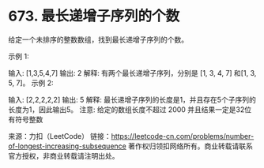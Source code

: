 # 673. 最长递增子序列的个数

给定一个未排序的整数数组，找到最长递增子序列的个数。

示例 1:

输入: [1,3,5,4,7]
输出: 2
解释: 有两个最长递增子序列，分别是 [1, 3, 4, 7] 和[1, 3, 5, 7]。
示例 2:

输入: [2,2,2,2,2]
输出: 5
解释: 最长递增子序列的长度是1，并且存在5个子序列的长度为1，因此输出5。
注意: 给定的数组长度不超过 2000 并且结果一定是32位有符号整数

来源：力扣（LeetCode）
链接：https://leetcode-cn.com/problems/number-of-longest-increasing-subsequence
著作权归领扣网络所有。商业转载请联系官方授权，非商业转载请注明出处。